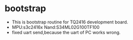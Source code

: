 # bootstrap

- This is bootstrap routine for TQ2416 development board.
- MPU:s3c2416x Nand:S34ML02G100TF100
- fixed uart send,because the uart of PC works wrong.


